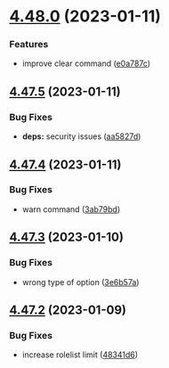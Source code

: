 # [4.48.0](https://github.com/onesoft-sudo/sudobot/compare/v4.47.5...v4.48.0) (2023-01-11)


### Features

* improve clear command ([e0a787c](https://github.com/onesoft-sudo/sudobot/commit/e0a787cb9443c8991d760c930074b9834a066501))



## [4.47.5](https://github.com/onesoft-sudo/sudobot/compare/v4.47.4...v4.47.5) (2023-01-11)


### Bug Fixes

* **deps:** security issues ([aa5827d](https://github.com/onesoft-sudo/sudobot/commit/aa5827dc748f8b46c979e51195485d5b6a70e78f))



## [4.47.4](https://github.com/onesoft-sudo/sudobot/compare/v4.47.3...v4.47.4) (2023-01-11)


### Bug Fixes

* warn command ([3ab79bd](https://github.com/onesoft-sudo/sudobot/commit/3ab79bd52d1f81ec6a8ea3ea30bd3734c1af1554))



## [4.47.3](https://github.com/onesoft-sudo/sudobot/compare/v4.47.2...v4.47.3) (2023-01-10)


### Bug Fixes

* wrong type of option ([3e6b57a](https://github.com/onesoft-sudo/sudobot/commit/3e6b57ad808fdf876de25c1d8ab200e0437426d8))



## [4.47.2](https://github.com/onesoft-sudo/sudobot/compare/v4.47.1...v4.47.2) (2023-01-09)


### Bug Fixes

* increase rolelist limit ([48341d6](https://github.com/onesoft-sudo/sudobot/commit/48341d60eafa92adc5421beb3a687dc9f45e0320))



